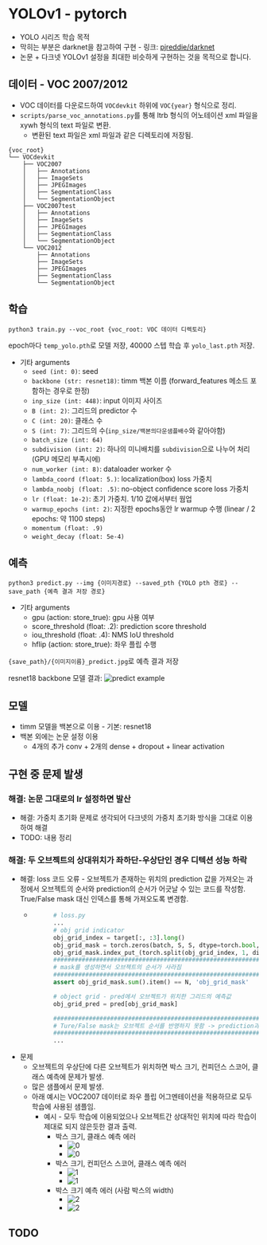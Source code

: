 # YOLOv1 - pytorch

* YOLO 시리즈 학습 목적
* 막히는 부분은 darknet을 참고하여 구현 - 링크: [pjreddie/darknet](https://github.com/pjreddie/darknet/tree/8c5364f58569eaeb5582a4915b36b24fc5570c76)
* 논문 + 다크넷 YOLOv1 설정을 최대한 비슷하게 구현하는 것을 목적으로 합니다.

## 데이터 - VOC 2007/2012

* VOC 데이터를 다운로드하여 `VOCdevkit` 하위에 `VOC{year}` 형식으로 정리.
* `scripts/parse_voc_annotations.py`를 통해 ltrb 형식의 어노테이션 xml 파일을 xywh 형식의 text 파일로 변환. 
  * 변환된 text 파일은 xml 파일과 같은 디렉토리에 저장됨.
```commandline
{voc_root}
└── VOCdevkit
    ├── VOC2007
    │   ├── Annotations
    │   ├── ImageSets
    │   ├── JPEGImages
    │   ├── SegmentationClass
    │   └── SegmentationObject
    ├── VOC2007test
    │   ├── Annotations
    │   ├── ImageSets
    │   ├── JPEGImages
    │   ├── SegmentationClass
    │   └── SegmentationObject
    └── VOC2012
        ├── Annotations
        ├── ImageSets
        ├── JPEGImages
        ├── SegmentationClass
        └── SegmentationObject
```

## 학습

```commandline
python3 train.py --voc_root {voc_root: VOC 데이터 디렉토리}
```

epoch마다 `temp_yolo.pth`로 모델 저장, 40000 스텝 학습 후 `yolo_last.pth` 저장.

* 기타 arguments
  * `seed (int: 0)`: seed
  * `backbone (str: resnet18)`: timm 백본 이름 (forward_features 메소드 포함하는 경우로 한정)
  * `inp_size (int: 448)`: input 이미지 사이즈
  * `B (int: 2)`: 그리드의 predictor 수
  * `C (int: 20)`: 클래스 수
  * `S (int: 7)`: 그리드의 수(`inp_size/백본의다운샘플배수`와 같아야함)
  * `batch_size (int: 64)`
  * `subdivision (int: 2)`: 하나의 미니배치를 `subdivision`으로 나누어 처리(GPU 메모리 부족시에)
  * `num_worker (int: 8)`: dataloader worker 수
  * `lambda_coord (float: 5.)`: localization(box) loss 가중치
  * `lambda_noobj (float: .5)`: no-object confidence score loss 가중치
  * `lr (float: 1e-2)`: 초기 가중치. 1/10 값에서부터 웜업
  * `warmup_epochs (int: 2)`: 지정한 epochs동안 lr warmup 수행 (linear / 2 epochs: 약 1100 steps)
  * `momentum (float: .9)`
  * `weight_decay (float: 5e-4)`

## 예측

```commandline
python3 predict.py --img {이미지경로} --saved_pth {YOLO pth 경로} --save_path {예측 결과 저장 경로}
```
* 기타 arguments
  * gpu (action: store_true): gpu 사용 여부
  * score_threshold (float: .2): prediction score threshold
  * iou_threshold (float: .4): NMS IoU threshold
  * hflip (action: store_true): 좌우 플립 수행

`{save_path}/{이미지이름}_predict.jpg`로 예측 결과 저장

resnet18 backbone 모델 결과:
![predict example](readme_data/example_predict.jpg)


## 모델

* timm 모델을 백본으로 이용 - 기본: resnet18
* 백본 외에는 논문 설정 이용
  * 4개의 추가 conv + 2개의 dense + dropout + linear activation

## 구현 중 문제 발생

### 해결: 논문 그대로의 lr 설정하면 발산
* 해결: 가중치 초기화 문제로 생각되어 다크넷의 가중치 초기화 방식을 그대로 이용하여 해결
* TODO: 내용 정리

### 해결: 두 오브젝트의 상대위치가 좌하단-우상단인 경우 디텍션 성능 하락
* 해결: loss 코드 오류 - 오브젝트가 존재하는 위치의 prediction 값을 가져오는 과정에서 오브젝트의 순서와 prediction의 순서가 어긋날 수 있는 코드를 작성함. True/False mask 대신 인덱스를 통해 가져오도록 변경함.
  * ```python
          # loss.py
          ...
          # obj grid indicator
          obj_grid_index = target[:, :3].long()
          obj_grid_mask = torch.zeros(batch, S, S, dtype=torch.bool, device=device)
          obj_grid_mask.index_put_(torch.split(obj_grid_index, 1, dim=-1), torch.tensor(True, device=device))
          ######################################################################
          # mask를 생성하면서 오브젝트의 순서가 사라짐
          ######################################################################
          assert obj_grid_mask.sum().item() == N, 'obj_grid_mask'

          # object grid - pred에서 오브젝트가 위치한 그리드의 예측값
          obj_grid_pred = pred[obj_grid_mask]

          ######################################################################
          # Ture/False mask는 오브젝트 순서를 반영하지 못함 -> prediction과 target의 페어가 어긋남
          ######################################################################
          ...
    ```
* 문제
  * 오브젝트의 우상단에 다른 오브젝트가 위치하면 박스 크기, 컨피던스 스코어, 클래스 예측에 문제가 발생.
  * 많은 샘플에서 문제 발생.
  * 아래 예시는 VOC2007 데이터로 좌우 플립 어그멘테이션을 적용하므로 모두 학습에 사용된 샘플임.
    * 예시 - 모두 학습에 이용되었으나 오브젝트간 상대적인 위치에 따라 학습이 제대로 되지 않은듯한 결과 출력.
      * 박스 크기, 클래스 예측 에러
        * ![0](readme_data/000235.png)
        * ![0](readme_data/000235_error.png)
      * 박스 크기, 컨피던스 스코어, 클래스 예측 에러
        * ![1](readme_data/000278.png)
        * ![1](readme_data/000278_error.png)
      * 박스 크기 예측 에러 (사람 박스의 width)
        * ![2](readme_data/000524.png)
        * ![2](readme_data/000524_error.png)

## TODO